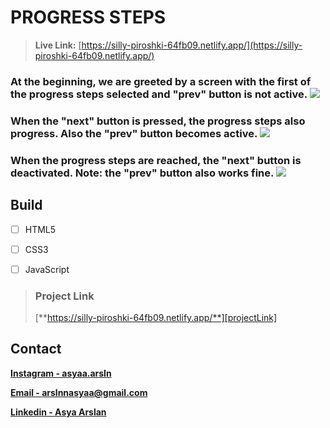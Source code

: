 # PROGRESS STEPS

> **Live Link:** [https://silly-piroshki-64fb09.netlify.app/](https://silly-piroshki-64fb09.netlify.app/)

### **At the beginning, we are greeted by a screen with the first of the progress steps selected and "prev" button is not active.** ![][img1]

### **When the "next" button is pressed, the progress steps also progress. Also the "prev" button becomes active.** ![][img2]

### **When the progress steps are reached, the "next" button is deactivated. Note: the "prev" button also works fine.** ![][img3]

## Build

- [ ] HTML5

- [ ] CSS3

- [ ] JavaScript

> ### Project Link
>
> [**https://silly-piroshki-64fb09.netlify.app/**][projectLink]

## Contact

[**Instagram - asyaa.arsln**][instagram]

[**Email - arslnnasyaa@gmail.com**][mail]

[**Linkedin - Asya Arslan**][linkedin]

[img1]: ./img/img1.png
[img2]: ./img/img2.png
[img3]: ./img/img3.png
[mail]: arslnnasyaa@gmail.com
[instagram]: https://www.instagram.com/asyaa.arsln/#
[linkedin]: www.linkedin.com/in/asya-arslan
[projectLink]: https://silly-piroshki-64fb09.netlify.app/

